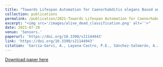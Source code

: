 ```yaml
---
title: "Towards Lifespan Automation for Caenorhabditis elegans Based on Deep Learning: Analysing Convolutional and Recurrent Neural Networks for Dead or Live Classification."
collection: publications
permalink: /publication/2021-Towards Lifespan Automation for Caenorhabditis elegans Based on Deep Learning Analysing Convolutional and Recurrent Neural Networks for Dead or Live Classification
excerpt: "<img src='/images/alive_dead_classification.png' alt=''>"
date: 2021-07-20
venue: 'Sensors.'
paperurl: 'https://doi.org/10.3390/s21144943'
link: 'https://doi.org/10.3390/s21144943'
citation: 'García‑Garví, A., Layana‑Castro, P.E., Sánchez‑Salmerón, A.J., (2021). &quot;Towards Lifespan Automation for Caenorhabditis elegans Based on Deep Learning: Analysing Convolutional and Recurrent Neural Networks for Dead or Live Classification.&quot; <i>Sensors.</i>. 21(14).'
---
```

[Download paper here](https://doi.org/10.3390/s21144943)

